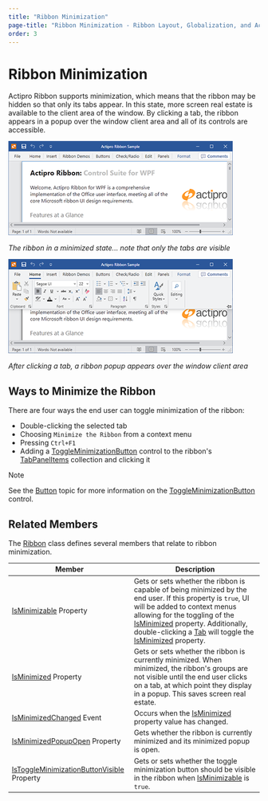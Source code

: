 ```yaml
---
title: "Ribbon Minimization"
page-title: "Ribbon Minimization - Ribbon Layout, Globalization, and Accessibility Features"
order: 3
---
```

# Ribbon Minimization

Actipro Ribbon supports minimization, which means that the ribbon may be hidden so that only its tabs appear.  In this state, more screen real estate is available to the client area of the window.  By clicking a tab, the ribbon appears in a popup over the window client area and all of its controls are accessible.

![Screenshot](../images/ribbon-minimized.png)

*The ribbon in a minimized state... note that only the tabs are visible*

![Screenshot](../images/ribbon-minimized-popup-open.png)

*After clicking a tab, a ribbon popup appears over the window client area*

## Ways to Minimize the Ribbon

There are four ways the end user can toggle minimization of the ribbon:

- Double-clicking the selected tab
- Choosing `Minimize the Ribbon` from a context menu
- Pressing `Ctrl+F1`
- Adding a [ToggleMinimizationButton](xref:@ActiproUIRoot.Controls.Ribbon.Controls.ToggleMinimizationButton) control to the ribbon's [TabPanelItems](xref:@ActiproUIRoot.Controls.Ribbon.Ribbon.TabPanelItems) collection and clicking it

> [!NOTE]
> See the [Button](../controls/interactive/button.md) topic for more information on the [ToggleMinimizationButton](xref:@ActiproUIRoot.Controls.Ribbon.Controls.ToggleMinimizationButton) control.

## Related Members

The [Ribbon](xref:@ActiproUIRoot.Controls.Ribbon.Ribbon) class defines several members that relate to ribbon minimization.

| Member | Description |
|-----|-----|
| [IsMinimizable](xref:@ActiproUIRoot.Controls.Ribbon.Ribbon.IsMinimizable) Property | Gets or sets whether the ribbon is capable of being minimized by the end user.  If this property is `true`, UI will be added to context menus allowing for the toggling of the [IsMinimized](xref:@ActiproUIRoot.Controls.Ribbon.Ribbon.IsMinimized) property.  Additionally, double-clicking a [Tab](../controls/miscellaneous/tab.md) will toggle the [IsMinimized](xref:@ActiproUIRoot.Controls.Ribbon.Ribbon.IsMinimized) property. |
| [IsMinimized](xref:@ActiproUIRoot.Controls.Ribbon.Ribbon.IsMinimized) Property | Gets or sets whether the ribbon is currently minimized.  When minimized, the ribbon's groups are not visible until the end user clicks on a tab, at which point they display in a popup.  This saves screen real estate. |
| [IsMinimizedChanged](xref:@ActiproUIRoot.Controls.Ribbon.Ribbon.IsMinimizedChanged) Event | Occurs when the [IsMinimized](xref:@ActiproUIRoot.Controls.Ribbon.Ribbon.IsMinimized) property value has changed. |
| [IsMinimizedPopupOpen](xref:@ActiproUIRoot.Controls.Ribbon.Ribbon.IsMinimizedPopupOpen) Property | Gets whether the ribbon is currently minimized and its minimized popup is open. |
| [IsToggleMinimizationButtonVisible](xref:@ActiproUIRoot.Controls.Ribbon.Ribbon.IsToggleMinimizationButtonVisible) Property | Gets or sets whether the toggle minimization button should be visible in the ribbon when [IsMinimizable](xref:@ActiproUIRoot.Controls.Ribbon.Ribbon.IsMinimizable) is `true`. |
